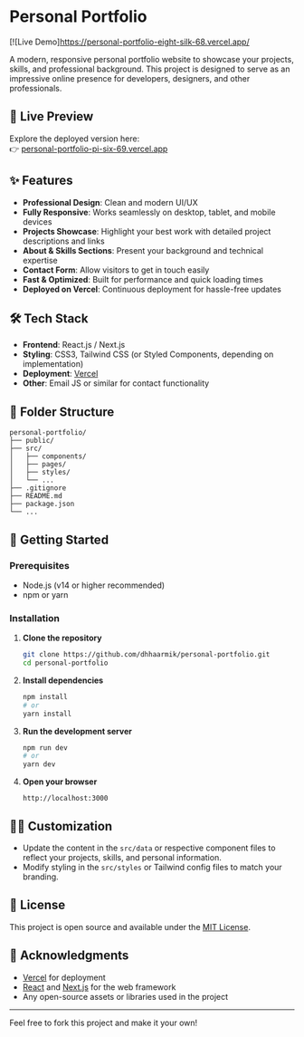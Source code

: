 # Personal Portfolio

[![Live Demo]https://personal-portfolio-eight-silk-68.vercel.app/

A modern, responsive personal portfolio website to showcase your projects, skills, and professional background. This project is designed to serve as an impressive online presence for developers, designers, and other professionals. 

## 🚀 Live Preview

Explore the deployed version here:  
👉 [personal-portfolio-pi-six-69.vercel.app](https://personal-portfolio-eight-silk-68.vercel.app/)

## ✨ Features

- **Professional Design**: Clean and modern UI/UX
- **Fully Responsive**: Works seamlessly on desktop, tablet, and mobile devices
- **Projects Showcase**: Highlight your best work with detailed project descriptions and links
- **About & Skills Sections**: Present your background and technical expertise
- **Contact Form**: Allow visitors to get in touch easily
- **Fast & Optimized**: Built for performance and quick loading times
- **Deployed on Vercel**: Continuous deployment for hassle-free updates

## 🛠️ Tech Stack

- **Frontend**: React.js / Next.js
- **Styling**: CSS3, Tailwind CSS (or Styled Components, depending on implementation)
- **Deployment**: [Vercel](https://vercel.com/)
- **Other**: Email JS or similar for contact functionality

## 📂 Folder Structure

```
personal-portfolio/
├── public/
├── src/
│   ├── components/
│   ├── pages/
│   ├── styles/
│   └── ...
├── .gitignore
├── README.md
├── package.json
└── ...
```

## 🚦 Getting Started

### Prerequisites

- Node.js (v14 or higher recommended)
- npm or yarn

### Installation

1. **Clone the repository**
   ```bash
   git clone https://github.com/dhhaarmik/personal-portfolio.git
   cd personal-portfolio
   ```

2. **Install dependencies**
   ```bash
   npm install
   # or
   yarn install
   ```

3. **Run the development server**
   ```bash
   npm run dev
   # or
   yarn dev
   ```

4. **Open your browser**
   ```
   http://localhost:3000
   ```

## 🧑‍💻 Customization

- Update the content in the `src/data` or respective component files to reflect your projects, skills, and personal information.
- Modify styling in the `src/styles` or Tailwind config files to match your branding.

## 📝 License

This project is open source and available under the [MIT License](LICENSE).

## 🙏 Acknowledgments

- [Vercel](https://vercel.com/) for deployment
- [React](https://reactjs.org/) and [Next.js](https://nextjs.org/) for the web framework
- Any open-source assets or libraries used in the project

---

Feel free to fork this project and make it your own!
